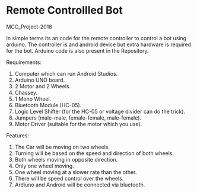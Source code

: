 # Remote Controllled Bot
MCC_Project-2018

In simple terms its an code for the remote controller to control a bot using arduino.
The controller is and android device but extra hardware is required for the bot.
Arduino code is also present in the Repository.

Requirements:
1) Computer which can run Android Studios.
2) Arduino UNO board.
3) 2 Motor and 2 Wheels.
4) Chassey.
5) 1 Mono Wheel.
6) Bluetooth Module (HC-05).
7) Logic Level Shifter (for the HC-05 or voltage divider can do the trick).
8) Jumpers (male-male, female-female, male-female).
9) Motor Driver (suitable for the motor which you use).

Features:
1) The Car will be moving on two wheels.
2) Turning will be based on the speed and direction of both wheels.
3) Both wheels moving in opposite direction.
4) Only one wheel moving.
5) One wheel moving at a slower rate than the other.
6) There will be speed control over the wheels.
7) Ardiuno and Android will be connected via bluetooth.

